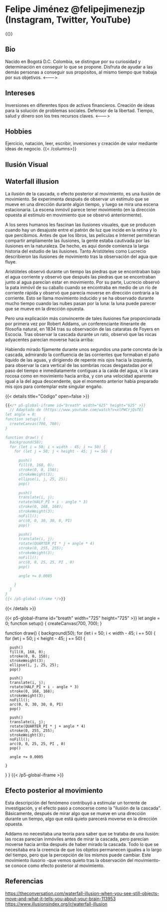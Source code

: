 # Felipe Jiménez @felipejimenezjp (Instagram, Twitter, YouTube)

{{<columns>}}
## Bio
Nacido en Bogotá D.C. Colombia, se distingue por su curiosidad y determinación en conseguir lo que se propone. Disfruta de ayudar a las demás personas a conseguir sus propósitos, al mismo tiempo que trabaja por sus objetivos.
<--->
## Intereses
Inversiones en diferentes tipos de activos financieros. Creación de ideas para la solución de problemas sociales. Defensor de la libertad. Tiempo, salud y dinero son los tres recursos claves.
<--->
## Hobbies
Ejercicio, natación, leer, escribir, inversiones y creación de valor mediante ideas de negocio.
{{< /columns>}}

## Ilusión Visual
## Waterfall illusion
La ilusión de la cascada, o efecto posterior al movimiento, es una ilusión de movimiento. Se experimenta después de observar un estímulo que se mueve en una dirección durante algún tiempo, y luego se mira una escena estacionaria. La escena inmóvil parece tener movimiento (en la dirección opuesta al estímulo en movimiento que se observó anteriormente).

A los seres humanos les fascinan las ilusiones visuales, que se producen cuando hay un desajuste entre el patrón de luz que incide en la retina y lo que percibimos. Antes de que los libros, las películas e Internet permitieran compartir ampliamente las ilusiones, la gente estaba cautivada por las ilusiones en la naturaleza. De hecho, es aquí donde comienza la larga historia del estudio de las ilusiones. Tanto Aristóteles como Lucrecio describieron las ilusiones de movimiento tras la observación del agua que fluye.

Aristóteles observó durante un tiempo las piedras que se encontraban bajo el agua corriente y observó que después las piedras que se encontraban junto al agua parecían estar en movimiento. Por su parte, Lucrecio observó la pata inmóvil de su caballo cuando se encontraba en medio de un río de corriente rápida y observó que parecía moverse en dirección contraria a la corriente. Esto se llama movimiento inducido y se ha observado durante mucho tiempo cuando las nubes pasan por la luna: la luna puede parecer que se mueve en la dirección opuesta.

Pero una explicación más convincente de tales ilusiones fue proporcionada por primera vez por Robert Addams, un conferenciante itinerante de filosofía natural, en 1834 tras su observación de las cataratas de Foyers en Escocia. Tras observar la cascada durante un rato, observó que las rocas adyacentes parecían moverse hacia arriba:

Habiendo mirado fijamente durante unos segundos una parte concreta de la cascada, admirando la confluencia de las corrientes que formaban el paño líquido de las aguas, y dirigiendo de repente mis ojos hacia la izquierda, para observar la cara vertical de las sombrías rocas desgastadas por el paso del tiempo e inmediatamente contiguas a la caída del agua, vi la cara rocosa como en movimiento hacia arriba, y con una velocidad aparente igual a la del agua descendente, que el momento anterior había preparado mis ojos para contemplar este singular engaño.


{{< details title="Código" open=false >}}
```js
{{</* p5-global-iframe id="breath" width="625" height="625" >}}
  // Adaptado de (https://www.youtube.com/watch?v=xlPWCrjQsTE)
let angle = 0;
function setup() {
  createCanvas(700, 700);
}

function draw() {
  background(50);
  for (let i = 50; i < width - 45; i += 50) {
    for (let j = 50; j < height - 45; j += 50) {

      push()
      fill(0, 168, 0);
      stroke(0, 0, 150);
      strokeWeight(3);
      ellipse(i, j, 25, 25);
      pop()

      push()
      translate(i, j);
      rotate(HALF_PI + i - angle * 3)
      stroke(0, 168, 168);
      strokeWeight(3);
      noFill();
      arc(0, 0, 30, 30, 0, PI)
      pop()

      push()
      translate(i, j);
      rotate(QUARTER_PI * j + angle * 4)
      stroke(0, 255, 255);
      strokeWeight(3);
      noFill();
      arc(0, 0, 25, 25, PI , 0)
      pop()

      angle += 0.0005

    }
  }
}
{{< /p5-global-iframe */>}}
```
{{< /details >}}

{{< p5-global-iframe id="breath" width="725" height="725" >}}
let angle = 0;
function setup() {
  createCanvas(700, 700);
}

function draw() {
  background(50);
  for (let i = 50; i < width - 45; i += 50) {
    for (let j = 50; j < height - 45; j += 50) {

      push()
      fill(0, 168, 0);
      stroke(0, 0, 150);
      strokeWeight(3);
      ellipse(i, j, 25, 25);
      pop()

      push()
      translate(i, j);
      rotate(HALF_PI + i - angle * 3)
      stroke(0, 168, 168);
      strokeWeight(3);
      noFill();
      arc(0, 0, 30, 30, 0, PI)
      pop()

      push()
      translate(i, j);
      rotate(QUARTER_PI * j + angle * 4)
      stroke(0, 255, 255);
      strokeWeight(3);
      noFill();
      arc(0, 0, 25, 25, PI , 0)
      pop()

      angle += 0.0005

    }
  }
}
{{< /p5-global-iframe >}}

## Efecto posterior al movimiento
Esta descripción del fenómeno contribuyó a estimular un torrente de investigación, y el efecto pasó a conocerse como la "ilusión de la cascada". Básicamente, después de mirar algo que se mueve en una dirección durante un tiempo, algo que está quieto parecerá moverse en la dirección opuesta.

Addams no necesitaba una teoría para saber que se trataba de una ilusión: las rocas parecían inmóviles antes de mirar la cascada, pero parecían moverse hacia arriba después de haber mirado la cascada. Todo lo que se necesitaba era la creencia de que los objetos permanecen iguales a lo largo del tiempo, pero que la percepción de los mismos puede cambiar. Este movimiento ilusorio -que vemos quieto tras la observación del movimiento- se conoce como efecto posterior al movimiento.

## Referencias
https://theconversation.com/waterfall-illusion-when-you-see-still-objects-move-and-what-it-tells-you-about-your-brain-113953
https://www.illusionsindex.org/ir/waterfall-illusion
